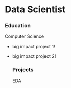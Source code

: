 # Data Scientist

### Education
Computer Science

- big impact project 1!
- big impact project 2!

  ### Projects
  EDA
